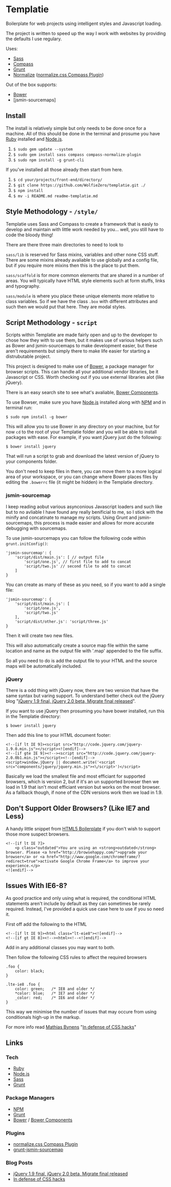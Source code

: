 Templatie
===============================================================================

Boilerplate for web projects using intelligent styles and Javascript loading.

The project is written to speed up the way I work with websites by providing
the defaults I use regulary.

Uses:

 - [Sass]
 - [Compass]
 - [Grunt]
 - [Normalize] ([normalize.css Compass Plugin])

Out of the box supports:

 - [Bower]
 - [jsmin-sourcemaps]


Install
-------------------------------------------------------------------------------

The install is relatively simple but only needs to be done once for a machine.
All of this should be done in the terminal and prosume you have [Ruby] 
installed and [Node.js].

1. `$ sudo gem update --system`
2. `$ sudo gem install sass compass compass-normalize-plugin`
3. `$ sudo npm install -g grunt-cli`

If you've installed all those already then start from here.

1. `$ cd your/projects/front-end/directory/`
2. `$ git clone https://github.com/WolfieZero/templatie.git ./`
3. `$ npm install`
4. `$ mv -i README.md readme-templatie.md`


Style Methodology - `/style/`
-------------------------------------------------------------------------------

Templatie uses Sass and Compass to create a framework that is easly to develop
and maintain with little work needed by you... well, you still have to code the
bloody thing!

There are there three main directories to need to look to

`sass/lib` is reserved for Sass mixins, variables and other none CSS stuff.
There are some mixins already avaliable to use globally and a config file, but
if you require more mixins then this is the place to put them. 

`sass/scaffold` is for more common elements that are shared in a number of 
areas. You will typically have HTML style elements such at form stuffs, links
and typography.

`sass/module` is where you place these unique elements more relative to class
variables. So if we have the class `.box` with different attributes and such
then we would put that here. They are modal styles.



Script Methodology - `script`
-------------------------------------------------------------------------------

Scripts within Templatie are made fairly open and up to the developer to chose
how they with to use them, but it makes use of various helpers such as Bower
and jsmin-sourcemaps to make development easier, but these aren't requirements
but simply there to make life easier for starting a distrubutable project.

This project is designed to make use of [Bower], a package manager for browser
scripts. This can handle all your additional vendor libraries, be it Javascript
or CSS. Worth checking out if you use external libraries alot (like jQuery).

There is an easy search site to see what's avaliable, [Bower Components].

To use Bowser, make sure you have [Node.js] installed along with [NPM] and in
terminal run:

    $ sudo npm install -g bower

This will allow you to use Bower in any directory on your machine, but for now
`cd` to the root of your Templatie folder and you will be able to install
packages with ease. For example, if you want jQuery just do the following:

    $ bower install jquery

That will run a script to grab and download the latest version of jQuery to
your components folder.

You don't need to keep files in there, you can move them to a more logical area
of your workspace, or you can change where Bower places files by editing the
`.bowerrc` file (it might be hidden) in the Templatie directory.


### jsmin-sourcemap

I keep reading aobut various asynconious Javascript loaders and such like but 
to no avliable I have found any really benificial to me, so I stick with the
minify and concatinate to manage my scripts. Using Grunt and jsmin-sourcemaps,
this process is made easier and allows for more accurate debugging with
sourcemaps.

To use jsmin-sourcemaps you can follow the following code within 
`grunt.initConfig()`:

    'jsmin-sourcemap': {
        'script/dist/main.js': [ // output file 
            'script/one.js', // first file to add to concat
            'script/two.js' // second file to add to concat
        ]
    }

You can create as many of these as you need, so if you want to add a single
file:

    'jsmin-sourcemap': {
        'script/dist/main.js': [
            'script/one.js', 
            'script/two.js'
        ],
        'script/dist/other.js': 'script/three.js'
    }

Then it will create two new files.

This will also automatically create a source map file within the same location
and name as the output file with '.map' appended to the file suffix.

So all you need to do is add the output file to your HTML and the source maps
will be automatically included.


### jQuery

There is a odd thing with jQuery now, there are two version that have the same
syntax but varing support. To understand better check out the jQuery blog
"[jQuery 1.9 final, jQuery 2.0 beta, Migrate final released]". 

If you want to use jQuery then prosuming you have bower installed, run this in
the Templatie directory:

    $ bower install jquery

Then add this line to your HTML document footer:

    <!--[if lt IE 9]><script src="http://code.jquery.com/jquery-1.9.0.min.js"></script><![endif]-->
    <!--[if gte IE 9]><!--><script src="http://code.jquery.com/jquery-2.0.0b1.min.js"></script><!--[endif]-->
    <script>window.jQuery || document.write('<script src="components/jquery/jquery.min.js"><\/script>')</script>

Basically we load the smallest file and most efficiant for supported browsers,
which is version 2, but if it's an un supported browser then we load in 1.9
that isn't most efficiant version but works on the most browser. As a fallback
though, if none of the CDN versions work then we load in 1.9.



Don't Support Older Browsers? (Like IE7 and Less)
-------------------------------------------------------------------------------

A handy little snippet from [HTML5 Boilerplate] if you don't wish to support 
those more suspect browsers.

    <!--[if lt IE 7]>
        <p class="outdated">You are using an <strong>outdated</strong> browser. Please <a href="http://browsehappy.com/">upgrade your browser</a> or <a href="http://www.google.com/chromeframe/?redirect=true">activate Google Chrome Frame</a> to improve your experience.</p>
    <![endif]-->



Issues With IE6-8?
-------------------------------------------------------------------------------

As good practice and only using what is required, the conditional HTML
statements aren't include by default as they can sometimes be rarely required.
Instead, I've provided a quick use case here to use if you so need it.

First off add the following to the HTML

    <!--[if lt IE 9]><html class="lt-eie8"><![endif]-->
    <!--[if gt IE 8]><!--><html><!--<![endif]-->

Add in any additional classes you may want to both.

Then follow the following CSS rules to affect the required browsers

    .foo {
        color: black;
    }

    .lte-ie8 .foo {
        color: green;   /* IE8 and older */
        *color: blue;   /* IE7 and older */
        _color: red;    /* IE6 and older */
    }

This way we minimise the number of issues that may occure from using
conditionals high-up in the markup.

For more info read [Mathias Bynens] "[In defense of CSS hacks]"


Links
-------------------------------------------------------------------------------

### Tech
- [Ruby]
- [Node.js]
- [Sass]
- [Grunt]

### Package Managers
- [NPM]
- [Grunt]
- [Bower] / [Bower Components]

### Plugins
- [normalize.css Compass Plugin]
- [grunt-jsmin-sourcemap]

### Blog Posts
- [jQuery 1.9 final, jQuery 2.0 beta, Migrate final released]
- [In defense of CSS hacks]


[Ruby]: http://www.ruby-lang.org/
[Node.js]: http://nodejs.org/
[Sass]: sass-lang.com
[Compass]: http://compass-style.org/
[Normalize]: http://necolas.github.com/normalize.css/
[grunt-jsmin-sourcemap]: https://github.com/twolfson/grunt-jsmin-sourcemap
[Grunt]: http://gruntjs.com/
[normalize.css Compass Plugin]: https://github.com/jzorn/compass-normalize-plugin
[Bower]: http://twitter.github.com/bower/
[Bower Components]: http://sindresorhus.com/bower-components/
[NPM]: https://npmjs.org/
[jQuery 1.9 final, jQuery 2.0 beta, Migrate final released]: http://blog.jquery.com/2013/01/15/jquery-1-9-final-jquery-2-0-beta-migrate-final-released/
[HTML5 Boilerplate]: http://html5boilerplate.com/
[In defense of CSS hacks]: http://mathiasbynens.be/notes/safe-css-hacks
[Mathias Bynens]: http://mathiasbynens.be/